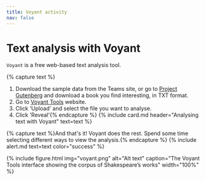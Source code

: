 ```yaml
---
title: Voyant activity
nav: false
---
```



# Text analysis with Voyant

`Voyant` is a free web-based text analysis tool. 


{% capture text %}
1. Download the sample data from the Teams site, or go to [Project Gutenberg](https://gutenberg.org) and download a book you find interesting, in TXT format.
2. Go to [Voyant Tools](http://voyant-tools.org) website.
3. Click 'Upload' and select the file you want to analyse.
4. Click 'Reveal'{% endcapture %}
{% include card.md header="Analysing text with Voyant" text=text %}

{% capture text %}And that's it! Voyant does the rest. Spend some time selecting different ways to view the analysis.{% endcapture %}
{% include alert.md text=text color="success" %}

{% include figure.html img="voyant.png" alt="Alt text" caption="The Voyant Tools interface showing the corpus of Shakespeare’s works" width="100%" %}
